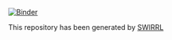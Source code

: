 [![Binder](https://mybinder.org/badge_logo.svg)](https://mybinder.org/v2/gh/teunoknmi/snapshot-message-e899f8d4/HEAD)

This repository has been generated by [SWIRRL](https://gitlab.com/KNMI-OSS/swirrl/swirrl-vre)
